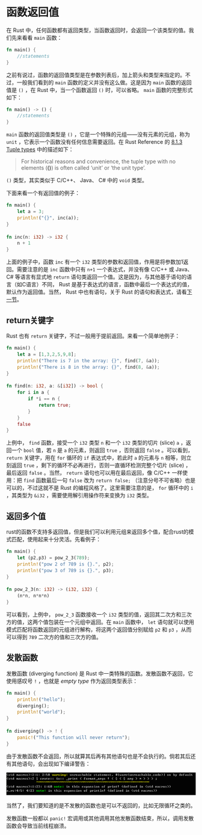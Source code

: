 # 函数返回值

在 Rust 中，任何函数都有返回类型，当函数返回时，会返回一个该类型的值。我们先来看看 `main` 函数：

```rust
fn main() {
    //statements
}
```

之前有说过，函数的返回值类型是在参数列表后，加上箭头和类型来指定的。不过，一般我们看到的 `main` 函数的定义并没有这么做。这是因为 `main` 函数的返回值是 `()` ，在 Rust 中，当一个函数返回 `()` 时，可以省略。 `main` 函数的完整形式如下：

```rust
fn main() -> () {
    //statements
}
```

`main` 函数的返回值类型是 `()` ，它是一个特殊的元组——没有元素的元组，称为 `unit` ，它表示一个函数没有任何信息需要返回。在 Rust Reference 的 [8.1.3 Tuple types](https://doc.rust-lang.org/reference.html#tuple-types) 中的描述如下：
> For historical reasons and convenience, the tuple type with no elements (__()__) is often called ‘unit’ or ‘the unit type’.

`()` 类型，其实类似于 C/C++、 Java、 C# 中的 `void` 类型。

下面来看一个有返回值的例子：

```rust
fn main() {
    let a = 3;
    println!("{}", inc(a));
}

fn inc(n: i32) -> i32 {
    n + 1
}
```

上面的例子中，函数 `inc` 有一个 `i32` 类型的参数和返回值，作用是将参数加1返回。需要注意的是 `inc` 函数中只有 `n+1` 一个表达式，并没有像 C/C++ 或 Java、 C# 等语言有显式地 `return` 语句类返回一个值。这是因为，与其他基于语句的语言（如C语言）不同， Rust 是基于表达式的语言，函数中最后一个表达式的值，默认作为返回值。当然， Rust 中也有语句，关于 Rust 的语句和表达式，请看[下一节](statement_expression.md)。

## return关键字

 Rust 也有 `return` 关键字，不过一般用于提前返回。来看一个简单地例子：

```rust
fn main() {
    let a = [1,3,2,5,9,8];
    println!("There is 7 in the array: {}", find(7, &a));
    println!("There is 8 in the array: {}", find(8, &a));
}

fn find(n: i32, a: &[i32]) -> bool {
    for i in a {
        if *i == n {
            return true;
        }
    }
    false
}
```

上例中， `find` 函数，接受一个 `i32` 类型 `n` 和一个 `i32` 类型的切片 (slice) `a` ，返回一个 `bool` 值，若 `n` 是 `a` 的元素，则返回 `true` ，否则返回 `false` 。可以看到， `return` 关键字，用在 `for` 循环的 `if` 表达式中，若此时 `a` 的元素与 `n` 相等，则立刻返回 `true` ，剩下的循环不必再进行，否则一直循环检测完整个切片 (slice) ，最后返回 `false` 。当然， `return` 语句也可以用在最后返回，像 C/C++ 一样使用：把 `find` 函数最后一句 `false` 改为 `return false;` （注意分号不可省略）也是可以的，不过这就不是 Rust 的编程风格了。这里需要注意的是， `for` 循环中的 `i` ，其类型为 `&i32` ，需要使用解引用操作符来变换为 `i32` 类型。

## 返回多个值

rust的函数不支持多返回值，但是我们可以利用元组来返回多个值，配合rust的模式匹配，使用起来十分灵活。先看例子：

```rust
fn main() {
    let (p2,p3) = pow_2_3(789);
    println!("pow 2 of 789 is {}.", p2);
    println!("pow 3 of 789 is {}.", p3);
}

fn pow_2_3(n: i32) -> (i32, i32) {
    (n*n, n*n*n)
}
```

可以看到，上例中， `pow_2_3` 函数接收一个 `i32` 类型的值，返回其二次方和三次方的值，这两个值包装在一个元组中返回。在 `main` 函数中， `let` 语句就可以使用模式匹配将函数返回的元组进行解构，将这两个返回值分别赋给 `p2` 和 `p3` ，从而可以得到 `789` 二次方的值和三次方的值。

## 发散函数

发散函数 (diverging function) 是 Rust 中一类特殊的函数。发散函数不返回，它使用感叹号 `!` ，也就是 *empty type* 作为返回类型表示：

```rust
fn main() {
    println!("hello");
    diverging();
    println!("world");
}

fn diverging() -> ! {
    panic!("This function will never return");
}
```

由于发散函数不会返回，所以就算其后再有其他语句也是不会执行的。倘若其后还有其他语句，会出现如下编译警告：

![error](../images/function-return-value.png)

当然了，我们要知道的是不发散的函数也是可以不返回的，比如无限循环之类的。

发散函数一般都以 `panic!` 宏调用或其他调用其他发散函数结束，所以，调用发散函数会导致当前线程崩溃。

